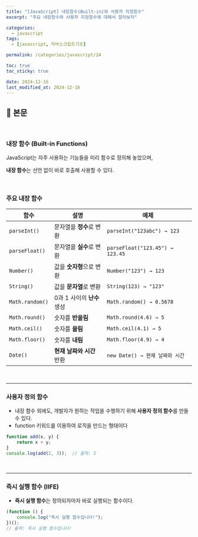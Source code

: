 ```yaml
---
title: "[JavaScript] 내장함수(Built-in)와 사용자 지정함수"
excerpt: "주요 내장함수와 사용자 지정함수에 대해서 알아보자"

categories:
  - javascript
tags:
  - [javascript, 자바스크립트기초]

permalink: /categories/javascript/24

toc: true
toc_sticky: true

date: 2024-12-16
last_modified_at: 2024-12-16
---
```


## 🦥 본문

<br>

### **내장 함수 (Built-in Functions)**

JavaScript는 자주 사용하는 기능들을 미리 함수로 정의해 놓았으며, 

**내장 함수**는 선언 없이 바로 호출해 사용할 수 있다.

<br>

### **주요 내장 함수**

| 함수                | 설명                 | 예제                          |
|---------------------|----------------------|-------------------------------|
| `parseInt()`        | 문자열을 **정수**로 변환  | `parseInt("123abc") → 123`    |
| `parseFloat()`      | 문자열을 **실수**로 변환  | `parseFloat("123.45") → 123.45` |
| `Number()`          | 값을 **숫자형**으로 변환  | `Number("123") → 123`         |
| `String()`          | 값을 **문자열**로 변환  | `String(123) → "123"`         |
| `Math.random()`     | 0과 1 사이의 **난수** 생성 | `Math.random() → 0.5678`      |
| `Math.round()`      | 숫자를 **반올림**         | `Math.round(4.6) → 5`         |
| `Math.ceil()`       | 숫자를 **올림**           | `Math.ceil(4.1) → 5`          |
| `Math.floor()`      | 숫자를 **내림**           | `Math.floor(4.9) → 4`         |
| `Date()`            | **현재 날짜와 시간** 반환 | `new Date() → 현재 날짜와 시간` |


<br>

---

### **사용자 정의 함수**

- 내장 함수 외에도, 개발자가 원하는 작업을 수행하기 위해 **사용자 정의 함수**를 만들 수 있다.
- function 키워드를 이용하여 로직을 만드는 형태이다

```jsx
function add(x, y) {
    return x + y;
}
console.log(add(2, 3));  // 출력: 5

```
<br>

---

### **즉시 실행 함수 (IIFE)**

- **즉시 실행 함수**는 정의되자마자 바로 실행되는 함수이다.

```jsx
(function () {
    console.log("즉시 실행 함수입니다!");
})();
// 출력: 즉시 실행 함수입니다!

```

<br>
<br>



